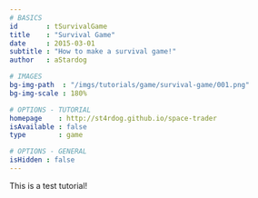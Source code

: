 ```yaml
---
# BASICS
id       : tSurvivalGame
title    : "Survival Game"
date     : 2015-03-01
subtitle : "How to make a survival game!"
author   : aStardog

# IMAGES
bg-img-path  : "/imgs/tutorials/game/survival-game/001.png"
bg-img-scale : 180%

# OPTIONS - TUTORIAL
homepage    : http://st4rdog.github.io/space-trader
isAvailable : false
type        : game

# OPTIONS - GENERAL
isHidden : false
---
```

This is a test tutorial!